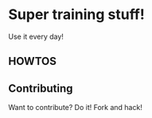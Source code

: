 Super training stuff!
=============

Use it every day!

HOWTOS
-------


Contributing
------------

Want to contribute? Do it! Fork and hack!